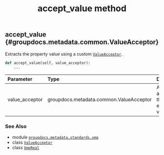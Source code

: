 ﻿---
title: accept_value method
second_title: GroupDocs.Metadata for Python via .NET API References
description: 
type: docs
url: /python-net/groupdocs.metadata.standards.xmp/xmpreal/accept_value/
is_root: false
weight: 20
---

## accept_value {#groupdocs.metadata.common.ValueAcceptor}

Extracts the property value using a custom [`ValueAcceptor`](/metadata/python-net/groupdocs.metadata.common/valueacceptor).



```python
def accept_value(self, value_acceptor):
    ...
```


| Parameter | Type | Description |
| :- | :- | :- |
| value_acceptor | groupdocs.metadata.common.ValueAcceptor | An acceptor that extracts the value. |



### See Also
* module [`groupdocs.metadata.standards.xmp`](../../)
* class [`ValueAcceptor`](/metadata/python-net/groupdocs.metadata.common/valueacceptor)
* class [`XmpReal`](/metadata/python-net/groupdocs.metadata.standards.xmp/xmpreal)

